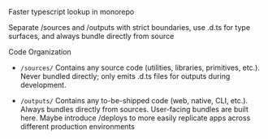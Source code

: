 
Faster typescript lookup in monorepo

Separate /sources and /outputs with strict boundaries, use .d.ts for type surfaces, and always bundle directly from source

Code Organization
- `/sources/`
Contains any source code (utilities, libraries, primitives, etc.).
Never bundled directly; only emits .d.ts files for outputs during development.

- `/outputs/`
Contains any to-be-shipped code (web, native, CLI, etc.).
Always bundles directly from sources.
User-facing bundles are built here.
Maybe introduce /deploys to more easily replicate apps across different production environments
